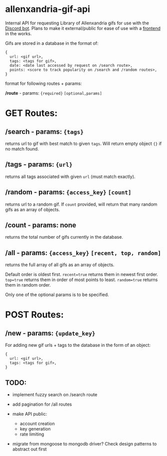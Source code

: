 # allenxandria-gif-api

Internal API for requesting Library of Allenxandria gifs for use with the [Discord bot](https://github.com/kaizacorp/robot-allen). Plans to make it external/public for ease of use with a [frontend](https://github.com/kaizacorp/allenbot) in the works.

Gifs are stored in a database in the format of:

```
{ 
  url: <gif url>,
  tags: <tags for gif>,
  date: <date last accessed by request on /search route>,
  points: <score to track popularity on /search and /random routes>,
}
```

format for following routes + params:


**/route** - params: `{required}` `[optional,params]`


# GET Routes:

/search - params: `{tags}`
--

returns url to gif with best match to given `tags`. Will return empty object `{}` if no match found.


/tags - params: `{url}`
--

returns all tags associated with given `url` (must match exactly).


/random - params: `{access_key}` `[count]`
--

returns url to a random gif. If `count` provided, will return that many random gifs as an array of objects.

/count - params: none
--

returns the total number of gifs currently in the database.

/all - params: `{access_key}` `[recent, top, random]` 
--

returns the full array of all gifs as an array of objects. 

Default order is oldest first.
`recent=true` returns them in newest first order. 
`top=true` returns them in order of most points to least.
`random=true` returns them in random order.

Only one of the optional params is to be specified.

# POST Routes:

/new - params: `{update_key}`
--

For adding new gif urls + tags to the database in the form of an object:
```
{
  url: <gif url>,
  tags: <tags for gif>,
}
```


## TODO:

- implement fuzzy search on /search route
- add pagination for /all routes

- make API public: 
    + account creation
    + key generation
    + rate limiting
- migrate from mongoose to mongodb driver? Check design patterns to abstract out first
